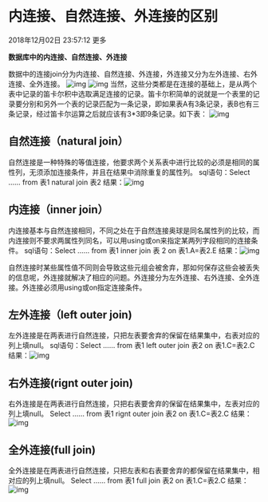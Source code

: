 # 内连接、自然连接、外连接的区别

2018年12月02日 23:57:12  更多



**数据库中的内连接、自然连接、外连接**

数据中的连接join分为内连接、自然连接、外连接，外连接又分为左外连接、右外连接、全外连接。
 ![img](http://up.2cto.com/2013/0406/20130406022300875.png) ![img](http://up.2cto.com/2013/0406/20130406022300822.png)
  当然，这些分类都是在连接的基础上，是从两个表中记录的笛卡尔积中选取满足连接的记录。笛卡尔积简单的说就是一个表里的记录要分别和另外一个表的记录匹配为一条记录，即如果表A有3条记录，表B也有三条记录，经过笛卡尔运算之后就应该有3*3即9条记录。如下表：
![img](http://up.2cto.com/2013/0406/20130406022301383.png)

## 自然连接（natural join）

  自然连接是一种特殊的等值连接，他要求两个关系表中进行比较的必须是相同的属性列，无须添加连接条件，并且在结果中消除重复的属性列。
  sql语句：Select …… from 表1 natural join 表2
  结果：![img](http://up.2cto.com/2013/0406/20130406022301568.png)

##    内连接（inner  join）

  内连接基本与自然连接相同，不同之处在于自然连接奥球是同名属性列的比较，而内连接则不要求两属性列同名，可以用using或on来指定某两列字段相同的连接条件。
  sql语句：Select …… from 表1 inner join 表 2 on 表1.A=表2.E
  结果：![img](http://up.2cto.com/2013/0406/20130406022301945.png)
 
  自然连接时某些属性值不同则会导致这些元组会被舍弃，那如何保存这些会被丢失的信息呢，外连接就解决了相应的问题。外连接分为左外连接、右外连接、全外连接。外连接必须用using或on指定连接条件。

##  左外连接（left outer join)

  左外连接是在两表进行自然连接，只把左表要舍弃的保留在结果集中，右表对应的列上填null。
  sql语句：Select …… from 表1 left outer join 表2 on 表1.C=表2.C
结果：![img](http://up.2cto.com/2013/0406/20130406022301354.png)

##   右外连接(rignt outer join)

  右外连接是在两表进行自然连接，只把右表要舍弃的保留在结果集中，左表对应的列上填null。
 Select …… from 表1 rignt outer join 表2 on 表1.C=表2.C
  结果：![img](http://up.2cto.com/2013/0406/20130406022301841.png)

##   全外连接(full join)

  全外连接是在两表进行自然连接，只把左表和右表要舍弃的都保留在结果集中，相对应的列上填null。
 Select …… from 表1 full join 表2 on 表1.C=表2.C
  结果：![img](http://up.2cto.com/2013/0406/20130406022302896.png)